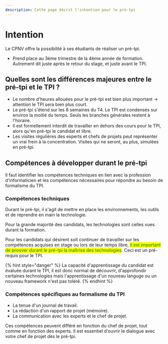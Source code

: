 ```yaml
---
description: Cette page décrit l'intention pour le pré-tpi
---
```


# Intention

Le CPNV offre la possibilité à ses étudiants de réaliser un pré-tpi.

* Prend place au 3ème trimestre de la 4ème année de formation. Autrement dit juste après le retour du stage, et juste avant le TPI.

## Quelles sont les différences majeures entre le pré-tpi et le TPI ?

* Le nombre d'heures allouées pour le pré-tpi est bien plus important -> attention le TPI sera bien plus court.
* Le pré-tpi s'étend sur les 8 semaines du T4. Le TPI est condensés sur environ la moitié du temps. Seuls les branches générales restent à l'horaire.
* Il est formellement interdit de travailler en dehors des cours pour le TPI, alors qu'en pré-tpi le candidat et libre.
* Les visites régulières des experts et chefs de projets peut représenter un vrai frein à la concentration. Visites qui ne seront, au plus, simulées en pré-tpi.

## Compétences à développer durant le pré-tpi

Il faut identifier les compétences techniques en lien avec la profession d'informaticien et les compétences nécessaires pour répondre au besoin de formalisme du TPI.

### Compétences techniques

Durant le pré-tpi, il s'agit de mettre en place les environnements, les outils et de reprendre en main la technologie.&#x20;

Pour la grande majorité des candidats, les technologies sont celles vues durant la formation.

Pour les candidats qui désirent soit continuer de travailler sur les compétences acquises en stage ou lors de leur temps libre, <mark style="color:green;">il est important de prouver durant le pré-tpi la maîtrise des technologies</mark>. Ceci est un pré-requis pour le TPI.&#x20;

{% hint style="danger" %}
La capacité d'apprentissage du candidat est évaluée durant le TPI, il est donc normal de découvrir, d'approfondir certaines technologies mais l'apprentissage d'un nouveau languge ou un nouveau framework n'est pas toléré.
{% endhint %}

### Compétences spécifiques au formalisme du TPI

* La tenue d'un journal de travail.
* La rédaction d'un rapport de projet (mémoire).
* La communication avec les experts et le chef de projet.

Ces compétences peuvent différé en fonction du chef de projet, tout comme en fonction des experts. Il est essentiel d'ouvrir le dialogue avec votre chef de projet dès le pré-tpi.

